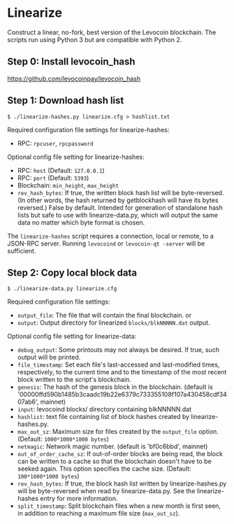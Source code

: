 # Linearize
Construct a linear, no-fork, best version of the Levocoin blockchain. The scripts
run using Python 3 but are compatible with Python 2.

## Step 0: Install levocoin_hash

https://github.com/levocoinpay/levocoin_hash

## Step 1: Download hash list

    $ ./linearize-hashes.py linearize.cfg > hashlist.txt

Required configuration file settings for linearize-hashes:
* RPC: `rpcuser`, `rpcpassword`

Optional config file setting for linearize-hashes:
* RPC: `host`  (Default: `127.0.0.1`)
* RPC: `port`  (Default: `5393`)
* Blockchain: `min_height`, `max_height`
* `rev_hash_bytes`: If true, the written block hash list will be
byte-reversed. (In other words, the hash returned by getblockhash will have its
bytes reversed.) False by default. Intended for generation of
standalone hash lists but safe to use with linearize-data.py, which will output
the same data no matter which byte format is chosen.

The `linearize-hashes` script requires a connection, local or remote, to a
JSON-RPC server. Running `levocoind` or `levocoin-qt -server` will be sufficient.

## Step 2: Copy local block data

    $ ./linearize-data.py linearize.cfg

Required configuration file settings:
* `output_file`: The file that will contain the final blockchain.
      or
* `output`: Output directory for linearized `blocks/blkNNNNN.dat` output.

Optional config file setting for linearize-data:
* `debug_output`: Some printouts may not always be desired. If true, such output
will be printed.
* `file_timestamp`: Set each file's last-accessed and last-modified times,
respectively, to the current time and to the timestamp of the most recent block
written to the script's blockchain.
* `genesis`: The hash of the genesis block in the blockchain. (default is '00000ffd590b1485b3caadc19b22e6379c733355108f107a430458cdf3407ab6', mainnet)
* `input`: levocoind blocks/ directory containing blkNNNNN.dat
* `hashlist`: text file containing list of block hashes created by
linearize-hashes.py.
* `max_out_sz`: Maximum size for files created by the `output_file` option.
(Default: `1000*1000*1000 bytes`)
* `netmagic`: Network magic number. (default is 'bf0c6bbd', mainnet)
* `out_of_order_cache_sz`: If out-of-order blocks are being read, the block can
be written to a cache so that the blockchain doesn't have to be seeked again.
This option specifies the cache size. (Default: `100*1000*1000 bytes`)
* `rev_hash_bytes`: If true, the block hash list written by linearize-hashes.py
will be byte-reversed when read by linearize-data.py. See the linearize-hashes
entry for more information.
* `split_timestamp`: Split blockchain files when a new month is first seen, in
addition to reaching a maximum file size (`max_out_sz`).
